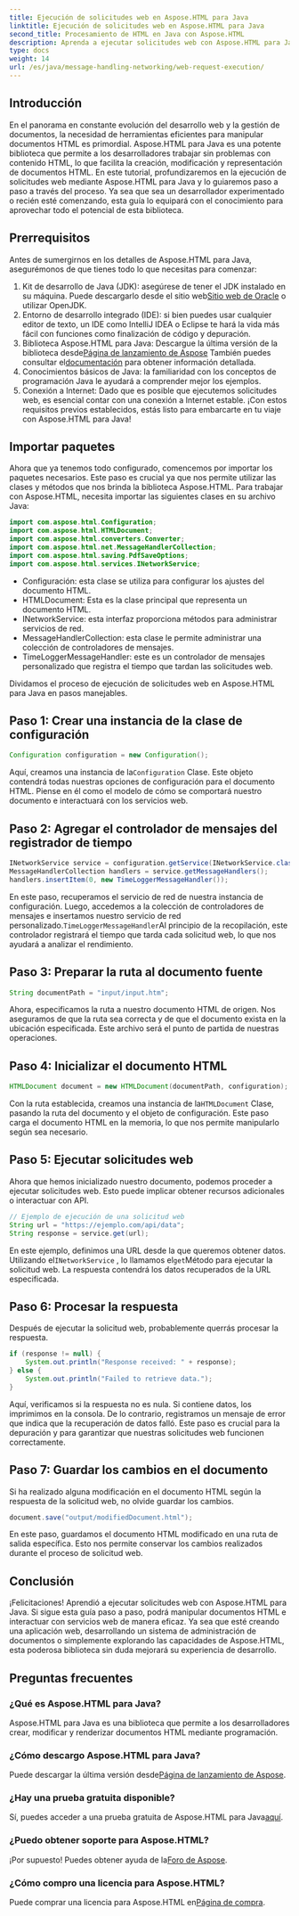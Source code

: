 ```yaml
---
title: Ejecución de solicitudes web en Aspose.HTML para Java
linktitle: Ejecución de solicitudes web en Aspose.HTML para Java
second_title: Procesamiento de HTML en Java con Aspose.HTML
description: Aprenda a ejecutar solicitudes web con Aspose.HTML para Java con esta guía completa paso a paso. Mejore sus habilidades de gestión de documentos HTML.
type: docs
weight: 14
url: /es/java/message-handling-networking/web-request-execution/
---
```

## Introducción
En el panorama en constante evolución del desarrollo web y la gestión de documentos, la necesidad de herramientas eficientes para manipular documentos HTML es primordial. Aspose.HTML para Java es una potente biblioteca que permite a los desarrolladores trabajar sin problemas con contenido HTML, lo que facilita la creación, modificación y representación de documentos HTML. En este tutorial, profundizaremos en la ejecución de solicitudes web mediante Aspose.HTML para Java y lo guiaremos paso a paso a través del proceso. Ya sea que sea un desarrollador experimentado o recién esté comenzando, esta guía lo equipará con el conocimiento para aprovechar todo el potencial de esta biblioteca.
## Prerrequisitos
Antes de sumergirnos en los detalles de Aspose.HTML para Java, asegurémonos de que tienes todo lo que necesitas para comenzar:
1.  Kit de desarrollo de Java (JDK): asegúrese de tener el JDK instalado en su máquina. Puede descargarlo desde el sitio web[Sitio web de Oracle](https://www.oracle.com/java/technologies/javase-jdk11-downloads.html) o utilizar OpenJDK.
2. Entorno de desarrollo integrado (IDE): si bien puedes usar cualquier editor de texto, un IDE como IntelliJ IDEA o Eclipse te hará la vida más fácil con funciones como finalización de código y depuración.
3.  Biblioteca Aspose.HTML para Java: Descargue la última versión de la biblioteca desde[Página de lanzamiento de Aspose](https://releases.aspose.com/html/java/) También puedes consultar el[documentación](https://reference.aspose.com/html/java/) para obtener información detallada.
4. Conocimientos básicos de Java: la familiaridad con los conceptos de programación Java le ayudará a comprender mejor los ejemplos.
5. Conexión a Internet: Dado que es posible que ejecutemos solicitudes web, es esencial contar con una conexión a Internet estable.
¡Con estos requisitos previos establecidos, estás listo para embarcarte en tu viaje con Aspose.HTML para Java!
## Importar paquetes
Ahora que ya tenemos todo configurado, comencemos por importar los paquetes necesarios. Este paso es crucial ya que nos permite utilizar las clases y métodos que nos brinda la biblioteca Aspose.HTML.
Para trabajar con Aspose.HTML, necesita importar las siguientes clases en su archivo Java:
```java
import com.aspose.html.Configuration;
import com.aspose.html.HTMLDocument;
import com.aspose.html.converters.Converter;
import com.aspose.html.net.MessageHandlerCollection;
import com.aspose.html.saving.PdfSaveOptions;
import com.aspose.html.services.INetworkService;
```

- Configuración: esta clase se utiliza para configurar los ajustes del documento HTML.
- HTMLDocument: Esta es la clase principal que representa un documento HTML.
- INetworkService: esta interfaz proporciona métodos para administrar servicios de red.
- MessageHandlerCollection: esta clase le permite administrar una colección de controladores de mensajes.
- TimeLoggerMessageHandler: este es un controlador de mensajes personalizado que registra el tiempo que tardan las solicitudes web.

Dividamos el proceso de ejecución de solicitudes web en Aspose.HTML para Java en pasos manejables.
## Paso 1: Crear una instancia de la clase de configuración
```java
Configuration configuration = new Configuration();
```

 Aquí, creamos una instancia de la`Configuration` Clase. Este objeto contendrá todas nuestras opciones de configuración para el documento HTML. Piense en él como el modelo de cómo se comportará nuestro documento e interactuará con los servicios web.
## Paso 2: Agregar el controlador de mensajes del registrador de tiempo
```java
INetworkService service = configuration.getService(INetworkService.class);
MessageHandlerCollection handlers = service.getMessageHandlers();
handlers.insertItem(0, new TimeLoggerMessageHandler());
```

 En este paso, recuperamos el servicio de red de nuestra instancia de configuración. Luego, accedemos a la colección de controladores de mensajes e insertamos nuestro servicio de red personalizado.`TimeLoggerMessageHandler`Al principio de la recopilación, este controlador registrará el tiempo que tarda cada solicitud web, lo que nos ayudará a analizar el rendimiento.
## Paso 3: Preparar la ruta al documento fuente
```java
String documentPath = "input/input.htm";
```

Ahora, especificamos la ruta a nuestro documento HTML de origen. Nos aseguramos de que la ruta sea correcta y de que el documento exista en la ubicación especificada. Este archivo será el punto de partida de nuestras operaciones.
## Paso 4: Inicializar el documento HTML
```java
HTMLDocument document = new HTMLDocument(documentPath, configuration);
```

 Con la ruta establecida, creamos una instancia de la`HTMLDocument` Clase, pasando la ruta del documento y el objeto de configuración. Este paso carga el documento HTML en la memoria, lo que nos permite manipularlo según sea necesario.
## Paso 5: Ejecutar solicitudes web
Ahora que hemos inicializado nuestro documento, podemos proceder a ejecutar solicitudes web. Esto puede implicar obtener recursos adicionales o interactuar con API.
```java
// Ejemplo de ejecución de una solicitud web
String url = "https://ejemplo.com/api/data";
String response = service.get(url);
```

 En este ejemplo, definimos una URL desde la que queremos obtener datos. Utilizando el`INetworkService` , lo llamamos el`get`Método para ejecutar la solicitud web. La respuesta contendrá los datos recuperados de la URL especificada.
## Paso 6: Procesar la respuesta
Después de ejecutar la solicitud web, probablemente querrás procesar la respuesta.
```java
if (response != null) {
    System.out.println("Response received: " + response);
} else {
    System.out.println("Failed to retrieve data.");
}
```
Aquí, verificamos si la respuesta no es nula. Si contiene datos, los imprimimos en la consola. De lo contrario, registramos un mensaje de error que indica que la recuperación de datos falló. Este paso es crucial para la depuración y para garantizar que nuestras solicitudes web funcionen correctamente.
## Paso 7: Guardar los cambios en el documento
Si ha realizado alguna modificación en el documento HTML según la respuesta de la solicitud web, no olvide guardar los cambios.
```java
document.save("output/modifiedDocument.html");
```

En este paso, guardamos el documento HTML modificado en una ruta de salida específica. Esto nos permite conservar los cambios realizados durante el proceso de solicitud web.
## Conclusión
¡Felicitaciones! Aprendió a ejecutar solicitudes web con Aspose.HTML para Java. Si sigue esta guía paso a paso, podrá manipular documentos HTML e interactuar con servicios web de manera eficaz. Ya sea que esté creando una aplicación web, desarrollando un sistema de administración de documentos o simplemente explorando las capacidades de Aspose.HTML, esta poderosa biblioteca sin duda mejorará su experiencia de desarrollo.
## Preguntas frecuentes
### ¿Qué es Aspose.HTML para Java?
Aspose.HTML para Java es una biblioteca que permite a los desarrolladores crear, modificar y renderizar documentos HTML mediante programación.
### ¿Cómo descargo Aspose.HTML para Java?
 Puede descargar la última versión desde[Página de lanzamiento de Aspose](https://releases.aspose.com/html/java/).
### ¿Hay una prueba gratuita disponible?
 Sí, puedes acceder a una prueba gratuita de Aspose.HTML para Java[aquí](https://releases.aspose.com/).
### ¿Puedo obtener soporte para Aspose.HTML?
 ¡Por supuesto! Puedes obtener ayuda de la[Foro de Aspose](https://forum.aspose.com/c/html/29).
### ¿Cómo compro una licencia para Aspose.HTML?
 Puede comprar una licencia para Aspose.HTML en[Página de compra](https://purchase.aspose.com/buy).
